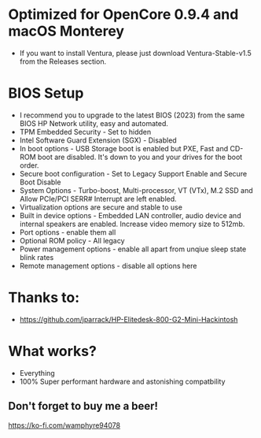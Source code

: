 # Optimized for OpenCore 0.9.4 and macOS Monterey

- If you want to install Ventura, please just download Ventura-Stable-v1.5 from the Releases section.

# BIOS Setup

- I recommend you to upgrade to the latest BIOS (2023) from the same BIOS HP Network utility, easy and automated.
- TPM Embedded Security - Set to hidden
- Intel Software Guard Extension (SGX) - Disabled
- In boot options - USB Storage boot is enabled but PXE, Fast and CD-ROM boot are disabled. It's down to you and your drives for the boot order.
- Secure boot configuration - Set to Legacy Support Enable and Secure Boot Disable
- System Options - Turbo-boost, Multi-processor, VT (VTx), M.2 SSD and Allow PCIe/PCI SERR# Interrupt are left enabled.
- Virtualization options are secure and stable to use
- Built in device options - Embedded LAN controller, audio device and internal speakers are enabled. Increase video memory size to 512mb.
- Port options - enable them all
- Optional ROM policy - All legacy
- Power management options - enable all apart from unqiue sleep state blink rates
- Remote management options - disable all options here

# Thanks to:

- https://github.com/jparrack/HP-Elitedesk-800-G2-Mini-Hackintosh

# What works?

- Everything
- 100% Super performant hardware and astonishing compatbility

## Don't forget to buy me a beer!
https://ko-fi.com/wamphyre94078
